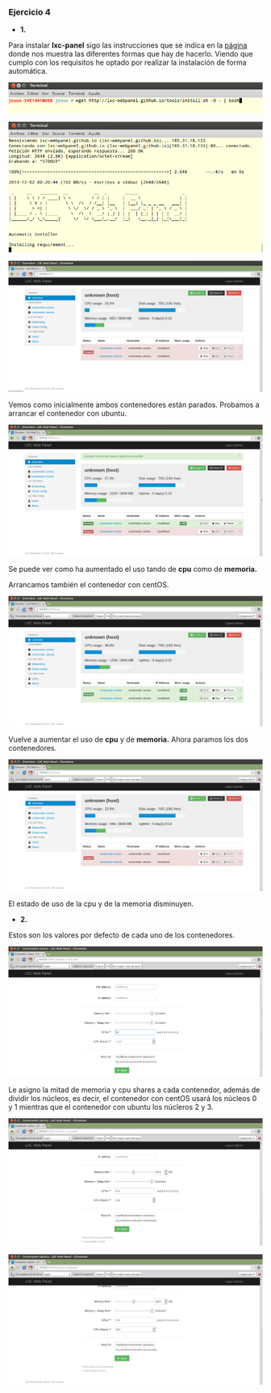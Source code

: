 ### Ejercicio 4

* **1.**

Para instalar **lxc-panel** sigo las instrucciones que se indica en la [página](http://lxc-webpanel.github.io/install.html) donde nos muestra las diferentes formas que hay de hacerlo. Viendo que cumplo con los requisitos he optado por realizar la instalación de forma automática.

![imagen52](https://github.com/jmanday/Imagenes/blob/master/imagen52.png?raw=true)

![imagen53](https://github.com/jmanday/Imagenes/blob/master/imagen53.png?raw=true)

![imagen55](https://github.com/jmanday/Imagenes/blob/master/imagen55.png?raw=true)

Vemos como inicialmente ambos contenedores están parados. Probamos a arrancar el contenedor con ubuntu.

![imagen59](https://github.com/jmanday/Imagenes/blob/master/imagen59.png?raw=true)

Se puede ver como ha aumentado el uso tando de **cpu** como de **memoria.**

Arrancamos también el contenedor con centOS.

![imagen60](https://github.com/jmanday/Imagenes/blob/master/imagen60.png?raw=true)

Vuelve a aumentar el uso de **cpu** y de **memoria.** Ahora paramos los dos contenedores.

![imagen58](https://github.com/jmanday/Imagenes/blob/master/imagen58.png?raw=true)

El estado de uso de la cpu y de la memoria disminuyen.

* **2.**

Estos son los valores por defecto de cada uno de los contenedores.

![imagen61](https://github.com/jmanday/Imagenes/blob/master/imagen61.png?raw=true)

Le asigno la mitad de memoria y cpu shares a cada contenedor, además de dividir los núcleos, es decir, el contenedor con centOS usará los núcleos 0 y 1 mientras que el contenedor con ubuntu los núcleros 2 y 3.

![imagen62](https://github.com/jmanday/Imagenes/blob/master/imagen62.png?raw=true)

![imagen63](https://github.com/jmanday/Imagenes/blob/master/imagen63.png?raw=true)